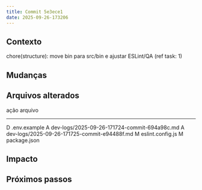 ```yaml
---
title: Commit 5e3ece1
date: 2025-09-26-173206
---
```


## Contexto
chore(structure): move bin para src/bin e ajustar ESLint/QA (ref task: 1)

## Mudanças


## Arquivos alterados

ação  arquivo
----- ---------------------------------
D	.env.example
A	dev-logs/2025-09-26-171724-commit-694a98c.md
A	dev-logs/2025-09-26-171725-commit-e94488f.md
M	eslint.config.js
M	package.json

## Impacto

## Próximos passos
